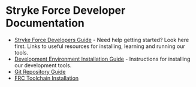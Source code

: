 # Stryke Force Developer Documentation

- [Stryke Force Developers Guide](resources.md) - Need help getting started? Look here first. Links to useful resources for installing, learning and running our tools.
- [Development Environment Installation Guide](tools.md) - Instructions for installing our development tools.
- [Git Repository Guide](repo.md)
- [FRC Toolchain Installation](frc-toolchain.md)
